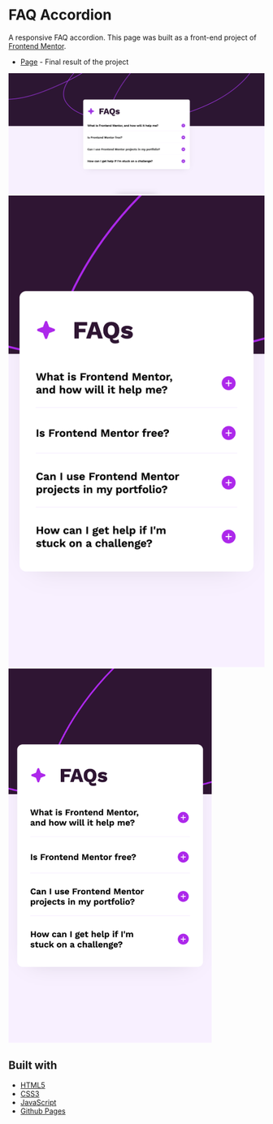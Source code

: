 # FAQ Accordion 

A responsive FAQ accordion. This page was built as a front-end project of [Frontend Mentor](https://www.frontendmentor.io/challenges/faq-accordion-wyfFdeBwBz/).

- [Page](https://norwyx.github.io/faq-accordion/) - Final result of the project

![FAQ Accordion Desktop](./images/final-results-desktop.png)
![FAQ Accordion Mobile](./images/final-results-mobile.png)
<img src="./images/final-results-mobile.png" alt="results" width="400"/>



## Built with
- [HTML5](https://developer.mozilla.org/es/docs/Web/HTML)
- [CSS3](https://developer.mozilla.org/es/docs/Web/CSS)
- [JavaScript](https://developer.mozilla.org/es/docs/Web/JavaScript)
- [Github Pages](https://pages.github.com/)
